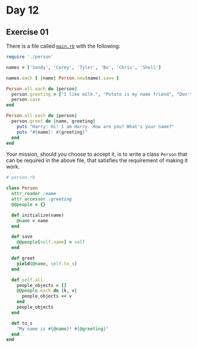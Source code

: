 # Day 12

## Exercise 01  
  
There is a file called [`main.rb`](https://replit.com/@DrewOgryzek/LolPerson) with the following:  
```ruby
require './person'

names = ['Sandy', 'Corey', 'Tyler', 'Bo', 'Chris', 'Shell']

names.each { |name| Person.new(name).save }

Person.all.each do |person|
  person.greeting = ["I like milk.", "Potato is my name friend", "Don't worry about candy face.", "Some salad is vegan.", "Do it or do not, but don't wait!", "What is the way to the place?", "Who said, 'Hey there! Hi... and then something?'"].sample
  person.save
end

Person.all.each do |person|
  person.greet do |name, greeting|
    puts "Harry: Hi! I am Harry. How are you? What's your name?"
    puts "#{name}: #{greeting}"
  end
end
```

Your mission, should you choose to accept it, is to write a class `Person` that can be required in the above file, that satisfies the requirement of making it work.  

```ruby
# person.rb

class Person
  attr_reader :name
  attr_accessor :greeting
  @@people = {}

  def initialize(name)
    @name = name
  end

  def save
    @@people[self.name] = self
  end

  def greet
    yield(@name, self.to_s)
  end

  def self.all
    people_objects = []
    @@people.each do |k, v|
      people_objects << v
    end
    people_objects
  end

  def to_s
    "My name is #{@name}! #{@greeting}"
  end
end
```

